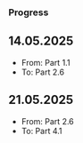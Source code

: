 ### Progress

## 14.05.2025
- From: Part 1.1
- To: Part 2.6

## 21.05.2025
- From: Part 2.6
- To: Part 4.1

